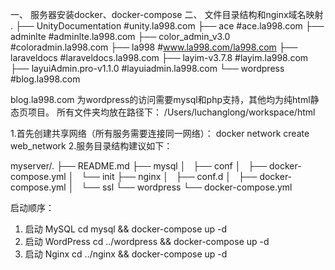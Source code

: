 一、
服务器安装docker、docker-compose
二、
文件目录结构和nginx域名映射
.
├── UnityDocumentation  #unity.la998.com
├── ace    #ace.la998.com
├── adminlte #adminlte.la998.com
├── color_admin_v3.0 #coloradmin.la998.com
├── la998 #www.la998.com/la998.com
├── laraveldocs #laraveldocs.la998.com
├── layim-v3.7.8 #layim.la998.com
├── layuiAdmin.pro-v1.1.0 #layuiadmin.la998.com
└── wordpress #blog.la998.com

blog.la998.com 为wordpress的访问需要mysql和php支持，其他均为纯html静态页项目。
所有文件夹均放在路径下：
/Users/luchanglong/workspace/html


1.首先创建共享网络（所有服务需要连接同一网络）：
docker network create web_network
2.服务目录结构建议如下：

myserver/.
├── README.md
├── mysql
│   ├── conf
│   ├── docker-compose.yml
│   └── init
├── nginx
│   ├── conf.d
│   ├── docker-compose.yml
│   └── ssl
└── wordpress
    └── docker-compose.yml
    
启动顺序：
1. 启动 MySQL
cd mysql && docker-compose up -d
2. 启动 WordPress
cd ../wordpress && docker-compose up -d
3. 启动 Nginx
cd ../nginx && docker-compose up -d
